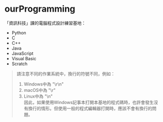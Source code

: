 # ourProgramming
「資訊科技」課的電腦程式設計練習基地：

* Python
* C
* C++
* Java
* JavaScript
* Visual Basic
* Scratch

> 請注意不同的作業系統中，換行的符號不同，例如：  
> 1. Windows中為  "\r\n"
> 2. macOS中為 "\r"
> 3. Linux中為 "\n"  
> 因此，如果使用Windows記事本打開本基地的程式碼時，也許會發生沒有換行的情形。但使用一般的程式編輯器打開時，應該不會有換行的問題。

